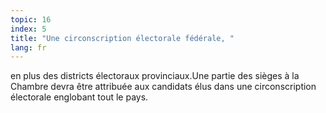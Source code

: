 ```yaml
---
topic: 16
index: 5
title: "Une circonscription électorale fédérale, "
lang: fr
---
```

en plus des districts électoraux provinciaux.Une partie des sièges à la
Chambre devra être attribuée aux candidats élus dans une circonscription
électorale englobant tout le pays.
